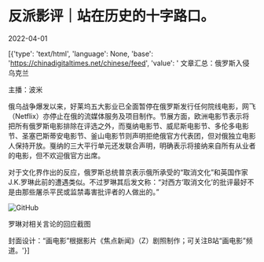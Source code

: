 # 反派影评｜站在历史的十字路口。

2022-04-01

[{'type': 'text/html', 'language': None, 'base': 'https://chinadigitaltimes.net/chinese/feed', 'value': ' 文章汇总：俄罗斯入侵乌克兰

主播：波米

俄乌战争爆发以来，好莱坞五大影业已全面暂停在俄罗斯发行任何院线电影，网飞（Netflix）亦停止在俄的流媒体服务及项目制作。节展方面，欧洲电影节表示将把所有俄罗斯电影排除在评选之外，而戛纳电影节、威尼斯电影节、多伦多电影节、圣塞巴斯蒂安电影节、釜山电影节则声明拒绝俄官方代表团，但对俄独立电影人保持开放。戛纳的三大平行单元还发联合声明，明确表示将接纳来自所有从业者的电影，但不欢迎俄官方出席。













对于文化界作出的反应，俄罗斯总统普京表示俄所承受的“取消文化”和英国作家J.K.罗琳此前的遭遇类似。不过罗琳其后发文称：“对西方‘取消文化’的批评最好不是由那些屠杀平民或监禁毒害批评者的人做出的。”

![GitHub](https://chinadigitaltimes.net/chinese/files/2022/04/post-678951-6246c238602e7.)

罗琳对相关言论的回应截图

封面设计：“画电影”根据影片《焦点新闻》（Z）剧照制作；可关注B站“画电影”频道。'}]